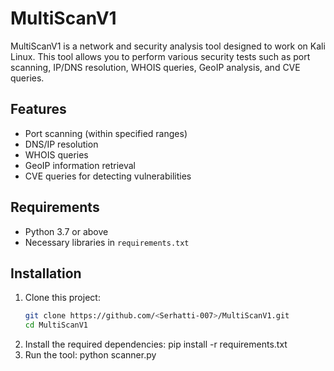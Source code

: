 # MultiScanV1

MultiScanV1 is a network and security analysis tool designed to work on Kali Linux. This tool allows you to perform various security tests such as port scanning, IP/DNS resolution, WHOIS queries, GeoIP analysis, and CVE queries.

## Features
- Port scanning (within specified ranges)
- DNS/IP resolution
- WHOIS queries
- GeoIP information retrieval
- CVE queries for detecting vulnerabilities

## Requirements
- Python 3.7 or above
- Necessary libraries in `requirements.txt`

## Installation
1. Clone this project:
   ```bash
   git clone https://github.com/<Serhatti-007>/MultiScanV1.git
   cd MultiScanV1
2. Install the required dependencies:
   pip install -r requirements.txt
3. Run the tool:
   python scanner.py
